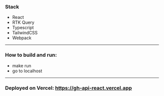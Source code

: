 ### Stack

- React
- RTK Query
- Typescript
- TailwindCSS
- Webpack

---

### How to build and run:

- make run
- go to localhost

---

### Deployed on Vercel: https://gh-api-react.vercel.app
